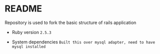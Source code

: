 # README

Repository is used to fork the basic structure of rails application

* Ruby version
  ``
    2.5.3
  ``

* System dependencies
  ``
    Built this over mysql adapter, need to have mysql installed
  ``
